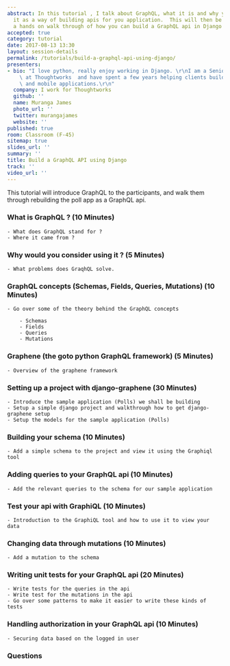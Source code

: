 ```yaml
---
abstract: In this tutorial , I talk about GraphQL, what it is and why you should consider
  it as a way of building apis for you application.  This will then be followed by
  a hands on walk through of how you can build a GraphQL api in Django using graphene.
accepted: true
category: tutorial
date: 2017-08-13 13:30
layout: session-details
permalink: /tutorials/build-a-graphql-api-using-django/
presenters:
- bio: "I love python, really enjoy working in Django. \r\nI am a Senior Developer\
    \ at Thoughtworks  and have spent a few years helping clients build awesome web\
    \ and mobile applications.\r\n"
  company: I work for Thoughtworks
  github: ''
  name: Muranga James
  photo_url: ''
  twitter: murangajames
  website: ''
published: true
room: Classroom (F-45)
sitemap: true
slides_url: ''
summary: ''
title: Build a GraphQL API using Django
track: ''
video_url: ''
---
```


This tutorial will introduce GraphQL to the participants, and walk them through rebuilding the poll app as a GraphQL api.

### What is  GraphQL ? (10 Minutes)

	- What does GraphQL stand for ?
	- Where it came from ?

### Why would you consider using it ? (5 Minutes)

	- What problems does GraqhQL solve.

### GraphQL concepts (Schemas, Fields, Queries, Mutations) (10 Minutes)

	- Go over some of the theory behind the GraphQL concepts

		- Schemas
		- Fields
		- Queries
		- Mutations

### Graphene  (the goto python GraphQL framework) (5 Minutes)
	- Overview of the graphene framework

### Setting up a project with django-graphene (30 Minutes)

	- Introduce the sample application (Polls) we shall be building
	- Setup a simple django project and walkthrough how to get django-graphene setup
	- Setup the models for the sample application (Polls)

### Building your schema (10 Minutes)

	- Add a simple schema to the project and view it using the Graphiql tool

### Adding queries to your GraphQL api (10 Minutes)

	- Add the relevant queries to the schema for our sample application

### Test your api with GraphiQL (10 Minutes)

	- Introduction to the GraphiQL tool and how to use it to view your data

### Changing data through mutations (10 Minutes)

	- Add a mutation to the schema

### Writing unit tests for your GraphQL api (20 Minutes)
	- Write tests for the queries in the api
	- Write test for the mutations in the api
	- Go over some patterns to make it easier to write these kinds of tests

### Handling authorization in your GraphQL api (10 Minutes)
	- Securing data based on the logged in user

### Questions
